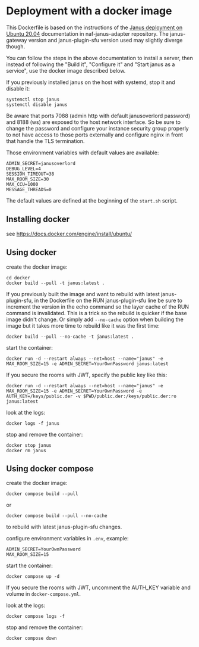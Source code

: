 # Deployment with a docker image

This Dockerfile is based on the instructions of the
[Janus deployment on Ubuntu 20.04](https://github.com/networked-aframe/naf-janus-adapter/blob/master/docs/janus-deployment.md)
documentation in naf-janus-adapter repository. The janus-gateway version and
janus-plugin-sfu version used may slightly diverge though.

You can follow the steps in the above documentation to install a server, then
instead of following the "Build it", "Configure it" and "Start janus as a
service", use the docker image described below.

If you previously installed janus on the host with systemd, stop it and disable it:

```
systemctl stop janus
systemctl disable janus
```

Be aware that ports 7088 (admin http with default janusoverlord password) and 8188 (ws) are exposed to the host network interface.
So be sure to change the password and configure your instance security group properly to not have access to
those ports externally and configure nginx in front that handle the TLS termination.

Those environment variables with default values are available:

```
ADMIN_SECRET=janusoverlord
DEBUG_LEVEL=4
SESSION_TIMEOUT=38
MAX_ROOM_SIZE=30
MAX_CCU=1000
MESSAGE_THREADS=0
```

The default values are defined at the beginning of the `start.sh` script.

## Installing docker

see https://docs.docker.com/engine/install/ubuntu/

## Using docker

create the docker image:

```
cd docker
docker build --pull -t janus:latest .
```

If you previously built the image and want to rebuild with latest janus-plugin-sfu,
in the Dockerfile on the RUN janus-plugin-sfu line be sure to increment the version
in the echo command so the layer cache of the RUN command is invalidated. This
is a trick so the rebuild is quicker if the base image didn't change.
Or simply add `--no-cache` option when building the image but it takes more time to
rebuild like it was the first time:

```
docker build --pull --no-cache -t janus:latest .
```

start the container:

```
docker run -d --restart always --net=host --name="janus" -e MAX_ROOM_SIZE=15 -e ADMIN_SECRET=YourOwnPassword janus:latest
```

If you secure the rooms with JWT, specify the public key like this:

```
docker run -d --restart always --net=host --name="janus" -e MAX_ROOM_SIZE=15 -e ADMIN_SECRET=YourOwnPassword -e AUTH_KEY=/keys/public.der -v $PWD/public.der:/keys/public.der:ro janus:latest
```

look at the logs:

```
docker logs -f janus
```

stop and remove the container:

```
docker stop janus
docker rm janus
```

## Using docker compose

create the docker image:

```
docker compose build --pull
```

or

```
docker compose build --pull --no-cache
```

to rebuild with latest janus-plugin-sfu changes.

configure environment variables in `.env`, example:

```
ADMIN_SECRET=YourOwnPassword
MAX_ROOM_SIZE=15
```

start the container:

```
docker compose up -d
```

If you secure the rooms with JWT, uncomment the AUTH_KEY variable and volume in `docker-compose.yml`.

look at the logs:

```
docker compose logs -f
```

stop and remove the container:

```
docker compose down
```
